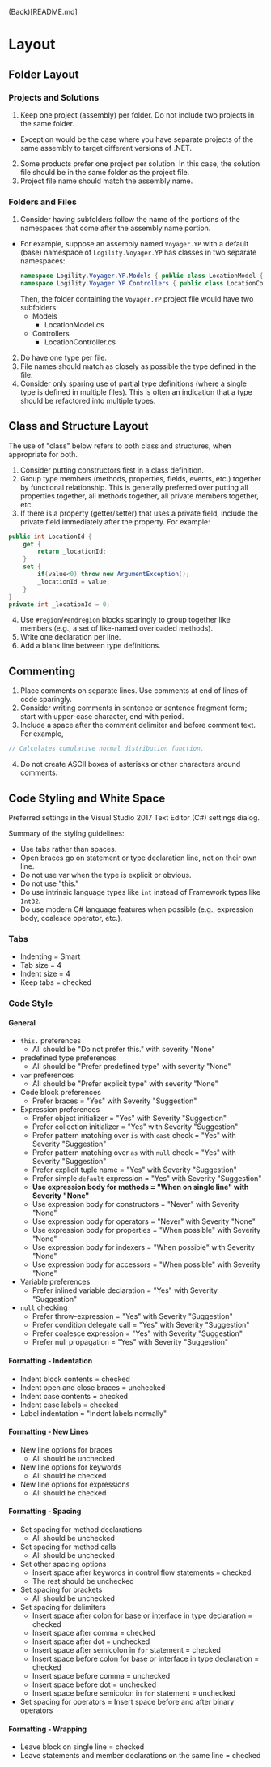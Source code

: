 (Back)[README.md]

# Layout

## Folder Layout

### Projects and Solutions

1. Keep one project (assembly) per folder. Do not include two projects in the same folder.
  - Exception would be the case where you have separate projects of the same assembly to target different versions of .NET.
2. Some products prefer one project per solution. In this case, the solution file should be in the same folder as the project file.
3. Project file name should match the assembly name.

### Folders and Files

1. Consider having subfolders follow the name of the portions of the namespaces that come after the assembly name portion.
  - For example, suppose an assembly named `Voyager.YP` with a default (base) namespace of `Logility.Voyager.YP` has classes in two separate namespaces:
    ````csharp
    namespace Logility.Voyager.YP.Models { public class LocationModel { } }
    namespace Logility.Voyager.YP.Controllers { public class LocationController { } }
    ````
    Then, the folder containing the `Voyager.YP` project file would have two subfolders:
    - Models
      - LocationModel.cs
    - Controllers
      - LocationController.cs
2. Do have one type per file.
3. File names should match as closely as possible the type defined in the file.
4. Consider only sparing use of partial type definitions (where a single type is defined in multiple files). This is often an indication that a type should be refactored into multiple types.

## Class and Structure Layout

The use of "class" below refers to both class and structures, when appropriate for both.

1. Consider putting constructors first in a class definition.
2. Group type members (methods, properties, fields, events, etc.) together by functional relationship. This is generally preferred over putting all properties together, all methods together, all private members together, etc.
3. If there is a property (getter/setter) that uses a private field, include the private field immediately after the property. For example:
  ```csharp
  public int LocationId {
      get {
          return _locationId;
      }
      set {
          if(value<0) throw new ArgumentException();
          _locationId = value;
      }
  }
  private int _locationId = 0;
  ```
4. Use `#region`/`#endregion` blocks sparingly to group together like members (e.g., a set of like-named overloaded methods).
5. Write one declaration per line.
6. Add a blank line between type definitions.

## Commenting

1. Place comments on separate lines. Use comments at end of lines of code sparingly.
2. Consider writing comments in sentence or sentence fragment form; start with upper-case character, end with period.
3. Include a space after the comment delimiter and before comment text. For example,
  ```csharp
  // Calculates cumulative normal distribution function.
  ```
4. Do not create ASCII boxes of asterisks or other characters around comments.

## Code Styling and White Space

Preferred settings in the Visual Studio 2017 Text Editor (C#) settings dialog.

Summary of the styling guidelines:

* Use tabs rather than spaces.
* Open braces go on statement or type declaration line, not on their own line.
* Do not use var when the type is explicit or obvious.
* Do not use "this."
* Do use intrinsic language types like `int` instead of Framework types like `Int32`.
* Do use modern C# language features when possible (e.g., expression body, coalesce operator, etc.).

### Tabs

* Indenting = Smart
* Tab size = 4
* Indent size = 4
* Keep tabs = checked

### Code Style

#### General

* `this.` preferences
  * All should be "Do not prefer this." with severity "None"
* predefined type preferences
  * All should be "Prefer predefined type" with severity "None"
* `var` preferences
  * All should be "Prefer explicit type" with severity "None"
* Code block preferences
  * Prefer braces = "Yes" with Severity "Suggestion"
* Expression preferences
  * Prefer object initializer = "Yes" with Severity "Suggestion"
  * Prefer collection initializer = "Yes" with Severity "Suggestion"
  * Prefer pattern matching over `is` with `cast` check = "Yes" with Severity "Suggestion"
  * Prefer pattern matching over `as` with `null` check = "Yes" with Severity "Suggestion"
  * Prefer explicit tuple name = "Yes" with Severity "Suggestion"
  * Prefer simple `default` expression = "Yes" with Severity "Suggestion"
  * **Use expression body for methods = "When on single line" with Severity "None"**
  * Use expression body for constructors = "Never" with Severity "None"
  * Use expression body for operators = "Never" with Severity "None"
  * Use expression body for properties = "When possible" with Severity "None"
  * Use expression body for indexers = "When possible" with Severity "None"
  * Use expression body for accessors = "When possible" with Severity "None"
* Variable preferences
  * Prefer inlined variable declaration = "Yes" with Severity "Suggestion"
* `null` checking
  * Prefer throw-expression = "Yes" with Severity "Suggestion"
  * Prefer condition delegate call = "Yes" with Severity "Suggestion"
  * Prefer coalesce expression = "Yes" with Severity "Suggestion"
  * Prefer null propagation = "Yes" with Severity "Suggestion"

#### Formatting - Indentation

* Indent block contents = checked
* Indent open and close braces = unchecked
* Indent case contents = checked
* Indent case labels = checked
* Label indentation = "Indent labels normally"

#### Formatting - New Lines

* New line options for braces
  * All should be unchecked
* New line options for keywords
  * All should be checked
* New line options for expressions
  * All should be checked

#### Formatting - Spacing

* Set spacing for method declarations
  * All should be unchecked
* Set spacing for method calls
  * All should be unchecked
* Set other spacing options
  * Insert space after keywords in control flow statements = checked
  * The rest should be unchecked
* Set spacing for brackets
  * All should be unchecked
* Set spacing for delimiters
  * Insert space after colon for base or interface in type declaration = checked
  * Insert space after comma = checked
  * Insert space after dot = unchecked
  * Insert space after semicolon in `for` statement = checked
  * Insert space before colon for base or interface in type declaration = checked
  * Insert space before comma = unchecked
  * Insert space before dot = unchecked
  * Insert space before semicolon in `for` statement = unchecked
* Set spacing for operators = Insert space before and after binary operators

#### Formatting - Wrapping

* Leave block on single line = checked
* Leave statements and member declarations on the same line = checked



